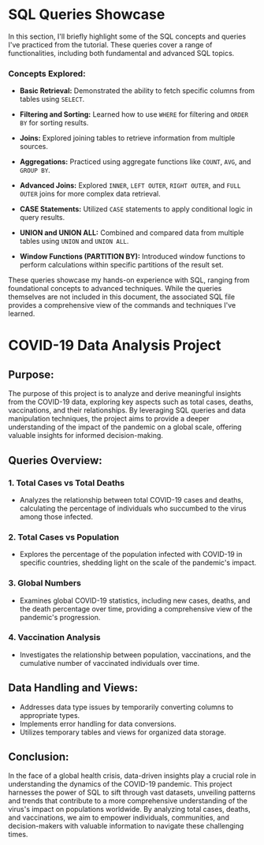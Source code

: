 # SQL Queries Showcase

In this section, I'll briefly highlight some of the SQL concepts and queries I've practiced from the tutorial. These queries cover a range of functionalities, including both fundamental and advanced SQL topics.

### Concepts Explored:

- **Basic Retrieval:** Demonstrated the ability to fetch specific columns from tables using `SELECT`.

- **Filtering and Sorting:** Learned how to use `WHERE` for filtering and `ORDER BY` for sorting results.

- **Joins:** Explored joining tables to retrieve information from multiple sources.

- **Aggregations:** Practiced using aggregate functions like `COUNT`, `AVG`, and `GROUP BY`.

- **Advanced Joins:** Explored `INNER`, `LEFT OUTER`, `RIGHT OUTER`, and `FULL OUTER` joins for more complex data retrieval.

- **CASE Statements:** Utilized `CASE` statements to apply conditional logic in query results.

- **UNION and UNION ALL:** Combined and compared data from multiple tables using `UNION` and `UNION ALL`.

- **Window Functions (PARTITION BY):** Introduced window functions to perform calculations within specific partitions of the result set.

These queries showcase my hands-on experience with SQL, ranging from foundational concepts to advanced techniques. While the queries themselves are not included in this document, the associated SQL file provides a comprehensive view of the commands and techniques I've learned.

# COVID-19 Data Analysis Project

## Purpose:
The purpose of this project is to analyze and derive meaningful insights from the COVID-19 data, exploring key aspects such as total cases, deaths, vaccinations, and their relationships. By leveraging SQL queries and data manipulation techniques, the project aims to provide a deeper understanding of the impact of the pandemic on a global scale, offering valuable insights for informed decision-making.

## Queries Overview:

### 1. Total Cases vs Total Deaths
   - Analyzes the relationship between total COVID-19 cases and deaths, calculating the percentage of individuals who succumbed to the virus among those infected.

### 2. Total Cases vs Population
   - Explores the percentage of the population infected with COVID-19 in specific countries, shedding light on the scale of the pandemic's impact.

### 3. Global Numbers
   - Examines global COVID-19 statistics, including new cases, deaths, and the death percentage over time, providing a comprehensive view of the pandemic's progression.

### 4. Vaccination Analysis
   - Investigates the relationship between population, vaccinations, and the cumulative number of vaccinated individuals over time.

## Data Handling and Views:

- Addresses data type issues by temporarily converting columns to appropriate types.
- Implements error handling for data conversions.
- Utilizes temporary tables and views for organized data storage.

## Conclusion:
In the face of a global health crisis, data-driven insights play a crucial role in understanding the dynamics of the COVID-19 pandemic. This project harnesses the power of SQL to sift through vast datasets, unveiling patterns and trends that contribute to a more comprehensive understanding of the virus's impact on populations worldwide. By analyzing total cases, deaths, and vaccinations, we aim to empower individuals, communities, and decision-makers with valuable information to navigate these challenging times.
